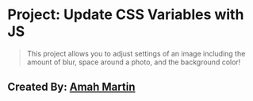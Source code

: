 # Project: Update CSS Variables with JS

>This project allows you to adjust settings of an image including the amount of blur, space around a photo, and the background color!

## Created By: [Amah Martin](https://ammartin8.github.io)
